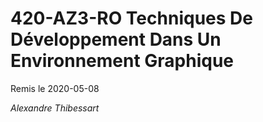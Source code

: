 # 420-AZ3-RO Techniques De Développement Dans Un Environnement Graphique
Remis le 2020-05-08

*Alexandre Thibessart*
